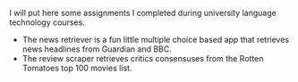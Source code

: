 I will put here some assignments I completed during university language technology courses. 

- The news retriever is a fun little multiple choice based app that retrieves news headlines from Guardian and BBC.
- The review scraper retrieves critics consensuses from the Rotten Tomatoes top 100 movies list.
